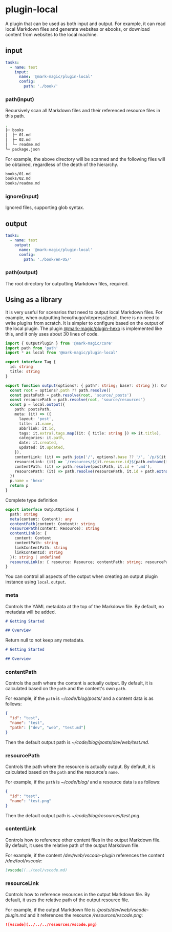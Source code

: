 # plugin-local

A plugin that can be used as both input and output. For example, it can read local Markdown files and generate websites or ebooks, or download content from websites to the local machine.

## input

```yaml
tasks:
  - name: test
    input:
      name: '@mark-magic/plugin-local'
      config:
        path: './book/'
```

### path(input)

Recursively scan all Markdown files and their referenced resource files in this path.

```sh
.
├─ books
│  ├─ 01.md
│  ├─ 02.md
│  └─ readme.md
└─ package.json
```

For example, the above directory will be scanned and the following files will be obtained, regardless of the depth of the hierarchy.

```sh
books/01.md
books/02.md
books/readme.md
```

### ignore(input)

Ignored files, supporting glob syntax.

## output

```yaml
tasks:
  - name: test
    output:
      name: '@mark-magic/plugin-local'
      config:
        path: './book/en-US/'
```

### path(output)

The root directory for outputting Markdown files, required.

## Using as a library

It is very useful for scenarios that need to output local Markdown files. For example, when outputting hexo/hugo/vitepress/jekyll, there is no need to write plugins from scratch. It is simpler to configure based on the output of the local plugin. The plugin [@mark-magic/plugin-hexo](./plugin-hexo.md) is implemented like this, and it only uses about 30 lines of code.

```ts
import { OutputPlugin } from '@mark-magic/core'
import path from 'path'
import * as local from '@mark-magic/plugin-local'

export interface Tag {
  id: string
  title: string
}

export function output(options?: { path?: string; base?: string }): OutputPlugin {
  const root = options?.path ?? path.resolve()
  const postsPath = path.resolve(root, 'source/_posts')
  const resourcePath = path.resolve(root, 'source/resources')
  const p = local.output({
    path: postsPath,
    meta: (it) => ({
      layout: 'post',
      title: it.name,
      abbrlink: it.id,
      tags: it.extra?.tags.map((it: { title: string }) => it.title),
      categories: it.path,
      date: it.created,
      updated: it.updated,
    }),
    contentLink: (it) => path.join('/', options?.base ?? '/', `/p/${it.linkContentId}`),
    resourceLink: (it) => `/resources/${it.resource.id}${path.extname(it.resource.name)}`,
    contentPath: (it) => path.resolve(postsPath, it.id + '.md'),
    resourcePath: (it) => path.resolve(resourcePath, it.id + path.extname(it.name)),
  })
  p.name = 'hexo'
  return p
}
```

Complete type definition

```ts
export interface OutputOptions {
  path: string
  meta(content: Content): any
  contentPath(content: Content): string
  resourcePath(content: Resource): string
  contentLink(o: {
    content: Content
    contentPath: string
    linkContentPath: string
    linkContentId: string
  }): string | undefined
  resourceLink(o: { resource: Resource; contentPath: string; resourcePath: string }): string | undefined
}
```

You can control all aspects of the output when creating an output plugin instance using `local.output`.

### meta

Controls the YAML metadata at the top of the Markdown file. By default, no metadata will be added.

```md
# Getting Started

## Overview
```

Return null to not keep any metadata.

```md
# Getting Started

## Overview
```

### contentPath

Controls the path where the content is actually output. By default, it is calculated based on the `path` and the content's own `path`.

For example, if the `path` is _\~/code/blog/posts/_ and a content data is as follows:

```json
{
  "id": "test",
  "name": "test",
  "path": ["dev", "web", "test.md"]
}
```

Then the default output path is _\~/code/blog/posts/dev/web/test.md_.

### resourcePath

Controls the path where the resource is actually output. By default, it is calculated based on the `path` and the resource's `name`.

For example, if the `path` is _\~/code/blog/_ and a resource data is as follows:

```json
{
  "id": "test",
  "name": "test.png"
}
```

Then the default output path is _\~/code/blog/resources/test.png_.

### contentLink

Controls how to reference other content files in the output Markdown file. By default, it uses the relative path of the output Markdown file.

For example, if the content _/dev/web/vscode-plugin_ references the content _/dev/tool/vscode_:

```md
[vscode](../tool/vscode.md)
```

### resourceLink

Controls how to reference resources in the output Markdown file. By default, it uses the relative path of the output resource file.

For example, if the output Markdown file is _/posts/dev/web/vscode-plugin.md_ and it references the resource _/resources/vscode.png_:

```md
![vscode](../../../resources/vscode.png)
```
